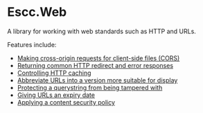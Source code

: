 # Escc.Web

A library for working with web standards such as HTTP and URLs.

Features include:

* [Making cross-origin requests for client-side files (CORS)](Cors.md)
* [Returning common HTTP redirect and error responses](HttpStatus.md)
* [Controlling HTTP caching](HttpCaching.md)
* [Abbreviate URLs into a version more suitable for display](UrlPresenter.md)
* [Protecting a querystring from being tampered with](ProtectedQueryString.md)
* [Giving URLs an expiry date](ExpireUrls.md)
* [Applying a content security policy](ContentSecurityPolicy.md)